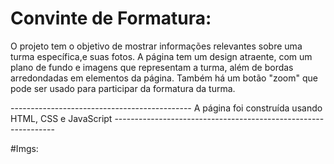 # Convinte de Formatura:


O projeto tem o objetivo de mostrar informações relevantes sobre uma turma específica,e suas fotos.
A página tem um design atraente, com um plano de fundo e imagens que representam a turma, além de bordas 
arredondadas em elementos da página. Também há um botão "zoom" que pode ser usado para participar da formatura da turma.

---------------------------------------------  A página foi construída usando HTML, CSS e JavaScript   ---------------------------------------------------------------

#Imgs:
